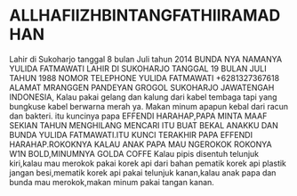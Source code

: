 # ALLHAFIIZHBINTANGFATHIIRAMADHAN
Lahir di Sukoharjo tanggal 8 bulan Juli tahun 2014 BUNDA NYA NAMANYA YULIDA FATMAWATI LAHIR DI SUKOHARJO TANGGAL 19 BULAN JULI TAHUN 1988 NOMOR TELEPHONE YULIDA FATMAWATI +6281327367618
ALAMAT MRANGGEN PANDEYAN GROGOL SUKOHARJO JAWATENGAH INDONESIA,
Kalau pakai gelang dan kalung dari kabel tembaga tapi yang bungkuse kabel berwarna merah ya.
Makan minum apapun kebal dari racun dan bakteri.
itu kuncinya papa EFFENDI HARAHAP,PAPA MINTA MAAF SEKIAN TAHUN MENGHILANG MENCARI ITU BUAT BEKAL ANAKKU DAN BUNDA YULIDA FATMAWATI.ITU KUNCI TERAKHIR PAPA EFFENDI HARAHAP.ROKOKNYA KALAU ANAK PAPA MAU NGEROKOK ROKONYA W1N BOLD,MINUMNYA GOLDA COFFE 
Kalau pipis disentuh telunjuk kiri,kalau mau merokok pakai korek api dari bahan pematik korek api plastik jangan besi,mematik korek api pakai telunjuk kanan,kalau anak papa dan bunda mau merokok,makan minum pakai tangan kanan.
